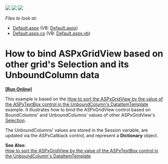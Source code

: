 <!-- default badges list -->
![](https://img.shields.io/endpoint?url=https://codecentral.devexpress.com/api/v1/VersionRange/128537782/13.1.4%2B)
[![](https://img.shields.io/badge/Open_in_DevExpress_Support_Center-FF7200?style=flat-square&logo=DevExpress&logoColor=white)](https://supportcenter.devexpress.com/ticket/details/E2364)
[![](https://img.shields.io/badge/📖_How_to_use_DevExpress_Examples-e9f6fc?style=flat-square)](https://docs.devexpress.com/GeneralInformation/403183)
<!-- default badges end -->
<!-- default file list -->
*Files to look at*:

* [Default.aspx](./CS/WebSite/Default.aspx) (VB: [Default.aspx](./VB/WebSite/Default.aspx))
* [Default.aspx.cs](./CS/WebSite/Default.aspx.cs) (VB: [Default.aspx.vb](./VB/WebSite/Default.aspx.vb))
<!-- default file list end -->
# How to bind ASPxGridView based on other grid's Selection and its UnboundColumn data
<!-- run online -->
**[[Run Online]](https://codecentral.devexpress.com/e2364/)**
<!-- run online end -->


<p>This example is based on the <a href="https://www.devexpress.com/Support/Center/p/E2245">How to sort the ASPxGridView by the value of the ASPxTextBox control in the UnboundColumn's DataItemTemplate</a> example. It illustrates how to bind the ASPxGridView control based on BoundColumns' and UnboundColumns' values of other ASPxGridView's <a href="http://documentation.devexpress.com/#AspNet/DevExpressWebASPxGridViewASPxGridView_Selectiontopic">Selection</a>.</p><p>The UnboundColumns' values are stored in the Session variable, are updated via the ASPxCallback control, and represent a <strong>Dictionary</strong> object.</p><p><strong>See Also:</strong><br />
<a href="https://www.devexpress.com/Support/Center/p/E2245">How to sort the ASPxGridView by the value of the ASPxTextBox control in the UnboundColumn's DataItemTemplate</a></p>

<br/>


